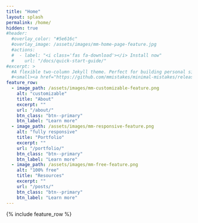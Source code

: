 ```yaml
---
title: "Home"
layout: splash
permalink: /home/
hidden: true
#header:
  #overlay_color: "#5e616c"
  #overlay_image: /assets/images/mm-home-page-feature.jpg
  #actions:
  #  - label: "<i class='fas fa-download'></i> Install now"
  #    url: "/docs/quick-start-guide/"
#excerpt: >
  #A flexible two-column Jekyll theme. Perfect for building personal sites, blogs, and portfolios.<br />
  #<small><a href="https://github.com/mmistakes/minimal-mistakes/releases/tag/4.26.2">Latest release v4.26.2</a></small>
feature_row:
  - image_path: /assets/images/mm-customizable-feature.png
    alt: "customizable"
    title: "About"
    excerpt: ""
    url: "/about/"
    btn_class: "btn--primary"
    btn_label: "Learn more"
  - image_path: /assets/images/mm-responsive-feature.png
    alt: "fully responsive"
    title: "Portfolio"
    excerpt: ""
    url: "/portfolio/"
    btn_class: "btn--primary"
    btn_label: "Learn more"
  - image_path: /assets/images/mm-free-feature.png
    alt: "100% free"
    title: "Resources"
    excerpt: ""
    url: "/posts/"
    btn_class: "btn--primary"
    btn_label: "Learn more"      
---
```


{% include feature_row %}
